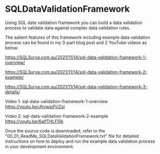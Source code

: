 # SQLDataValidationFramework
Using SQL data validation framework you can build a data validation process to validate data against complex data validation rules.

The salient features of this framework including example data validation process can be found in my 3-part blog post and 2 YouTube videos as below:

https://SQLSurya.com.au/2021/11/14/sql-data-validation-framework-1-overview/

https://SQLSurya.com.au/2021/11/14/sql-data-validation-framework-2-example/

https://SQLSurya.com.au/2021/11/14/sql-data-validation-framework-3-details/

Video 1: sql-data-validation-framework-1-overview
https://youtu.be/JhvwioFUZsI

Video 2: sql-data-validation-framework-2-example
https://youtu.be/6aifTHLF5Ik

Once the source code is downloaded, refer to the "00_01_ReadMe_SQLDataValidationFramework.txt" file for detailed instructions on how to deploy and run the example data validation process in your development environment. 
